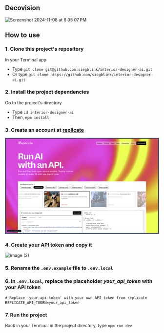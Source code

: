 ## Decovision

<img width="1713" alt="Screenshot 2024-11-08 at 6 05 07 PM" src="https://github.com/user-attachments/assets/230b70ae-fca0-4150-88eb-6bcff5ed5bd8">


## How to use

### 1. Clone this project's repository

In your Terminal app

- Type `git clone git@github.com:siegblink/interior-designer-ai.git`
- Or type `git clone https://github.com/siegblink/interior-designer-ai.git`

### 2. Install the project dependencies

Go to the project's directory

- Type `cd interior-designer-ai`
- Then, `npm install`

### 3. Create an account at [replicate](https://replicate.com/)

![create-account-in-replicate](public/create-account-in-replicate.png)

### 4. Create your API token and copy it

![image (2)](https://github.com/user-attachments/assets/90750066-207d-4801-ba6a-fa9043ff8a2c)


### 5. Rename the `.env.example` file to `.env.local`

### 6. In `.env.local`, replace the placeholder _your_api_token_ with your API token

```
# Replace 'your-api-token' with your own API token from replicate
REPLICATE_API_TOKEN=your_api_token
```

### 7. Run the project

Back in your Terminal in the project directory, type `npm run dev`

